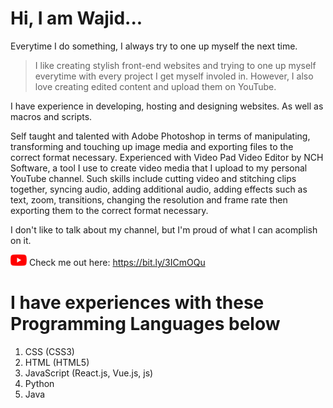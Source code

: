 # Hi, I am Wajid...

Everytime I do something, I always try to one up myself the next time.

> I like creating stylish front-end websites and trying to one up myself everytime with every project I get
> myself involed in. However, I also love creating edited content and upload them on YouTube.

I have experience in developing, hosting and designing websites. As well as macros and scripts.

Self taught and talented with Adobe Photoshop in terms of manipulating, transforming and touching up image media and exporting files to the correct format necessary. Experienced with Video Pad Video Editor by NCH Software, a tool I use to create video media that I upload to my personal YouTube channel. Such skills include cutting video and stitching clips together, syncing audio, adding additional audio, adding effects such as text, zoom, transitions, changing the resolution and frame rate then exporting them to the correct format necessary.

I don't like to talk about my channel, but I'm proud of what I can acomplish on it.

![Alt text](yticon.png "YouTube Icon") Check me out here: https://bit.ly/3ICmOQu

# I have experiences with these Programming Languages below
1. CSS (CSS3)
2. HTML (HTML5)
4. JavaScript (React.js, Vue.js, js)
5. Python
6. Java
